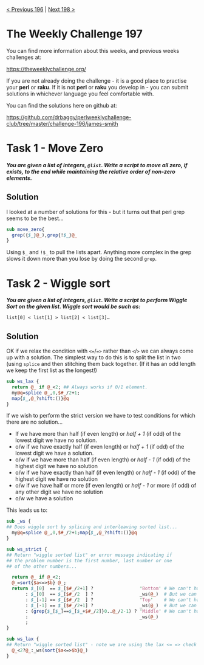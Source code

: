 [< Previous 196](https://github.com/drbaggy/perlweeklychallenge-club/tree/master/challenge-196/james-smith) |
[Next 198 >](https://github.com/drbaggy/perlweeklychallenge-club/tree/master/challenge-198/james-smith)

# The Weekly Challenge 197

You can find more information about this weeks, and previous weeks challenges at:

  https://theweeklychallenge.org/

If you are not already doing the challenge - it is a good place to practise your
**perl** or **raku**. If it is not **perl** or **raku** you develop in - you can
submit solutions in whichever language you feel comfortable with.

You can find the solutions here on github at:

https://github.com/drbaggy/perlweeklychallenge-club/tree/master/challenge-196/james-smith

# Task 1 - Move Zero

***You are given a list of integers, `@list`. Write a script to move all zero, if exists, to the end while maintaining the relative order of non-zero elements.***

## Solution
I looked at a number of solutions for this - but it turns out that perl grep seems to be the best...

```perl
sub move_zero{
  grep({$_}@_),grep{!$_}@_
}
```
Using `$_` and `!$_` to pull the lists apart. Anything more complex in the grep slows it down more than you lose by doing the second `grep`.

# Task 2 - Wiggle sort

***You are given a list of integers, `@list`. Write a script to perform Wiggle Sort on the given list. Wiggle sort would be such as:***

```
list[0] < list[1] > list[2] < list[3]…
```

## Solution

OK if we relax the condition with `<=`/`=>` rather than `<`/`>` we can always come up with a solution. The simplest way to do this is to split the list in two (using `splice` and then stitching them back together. (If it has an odd length we keep the first list as the longest!)

```perl
sub ws_lax {
  return @_ if @_<2; ## Always works if 0/1 element.
  my@q=splice @_,0,$#_/2+1;
  map{$_,@_?shift:()}@q
}
```

If we wish to perform the strict version we have to test conditions for which there are no solution...

 * If we have more than half (if even length) or *half + 1* (if odd) of the lowest digit we have no solution.
 * o/w if we have exactly half (if even length) or *half + 1* (if odd) of the lowest digit we have a solution.
 * o/w if we have more than half (if even length) or *half - 1* (if odd) of the highest digit we have no solution
 * o/w if we have exactly than half (if even length) or *half - 1* (if odd) of the highest digit we have no solution
 * o/w if we have half or more (if even length) or *half - 1* or more (if odd) of any other digit we have no solution
 * o/w we have a solution

This leads us to:

```perl
sub _ws {
## Does wiggle sort by splicing and interleaving sorted list...
  my@q=splice @_,0,$#_/2+1;map{$_,@_?shift:()}@q
}

sub ws_strict {
## Return "wiggle sorted list" or error message indicating if
## the problem number is the first number, last number or one
## of the other numbers...

  return @_ if @_<2;
  @_=sort{$a<=>$b} @_;
  return $_[0]  == $_[$#_/2+1] ?                 'Bottom' # We can't have more than ceil(n/2) of the first number
       : $_[0]  == $_[$#_/2  ] ?                 _ws(@_)  # But we can have ceil(n/2) of the first number
       : $_[-1] == $_[$#_/2  ] ?                 'Top'    # We can't have more than floor(n/2) of the last number
       : $_[-1] == $_[$#_/2+1] ?                 _ws(@_)  # But we can have floor(n/2) of it
       : (grep{$_[$_]==$_[$_+$#_/2]}0..@_/2-1) ? 'Middle' # We can't have equal or more than floor(n/2) of any other number
       :                                         _ws(@_)
       ;
}

sub ws_lax {
## Return "wiggle sorted list" - note we are using the lax <= => check here
  @_<2?@_:_ws(sort{$a<=>$b}@_)
}
```
